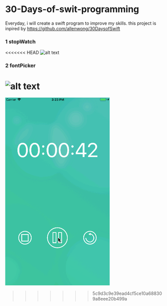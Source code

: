 # 30-Days-of-swit-programming

Everyday, i will create a swift program to improve my skills. this project is inpired by https://github.com/allenwong/30DaysofSwift
### 1 stopWatch
<<<<<<< HEAD
![alt text](https://raw.githubusercontent.com/MadNoodle/30-Days-of-swit-programming/master/stopWatch.gif)

### 2 fontPicker
![alt text](https://raw.githubusercontent.com/MadNoodle/30-Days-of-swit-programming/master/fontPicker.gif)
=======
![alt text](https://github.com/MadNoodle/30-Days-of-swit-programming/blob/master/01_stopWatch/stopWatch.gif)
>>>>>>> 5c9d3c9e39ead4cf5ce10a688309a8eee20b499a
